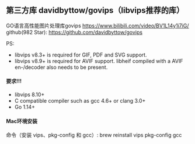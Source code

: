 ## 第三方库 davidbyttow/govips（libvips推荐的库）
GO语言高性能图片处理库govips
    https://www.bilibili.com/video/BV1L14y1i7iG/  
github(982 Star):
    https://github.com/davidbyttow/govips

PS:
* libvips v8.3+ is required for GIF, PDF and SVG support.
* libvips v8.9+ is required for AVIF support. libheif compiled with a AVIF en-/decoder also needs to be present.

#### 要求!!!
* libvips 8.10+
* C compatible compiler such as gcc 4.6+ or clang 3.0+
* Go 1.14+

#### Mac环境安装
命令（安装 vips、pkg-config 和 gcc）: brew reinstall vips pkg-config gcc
